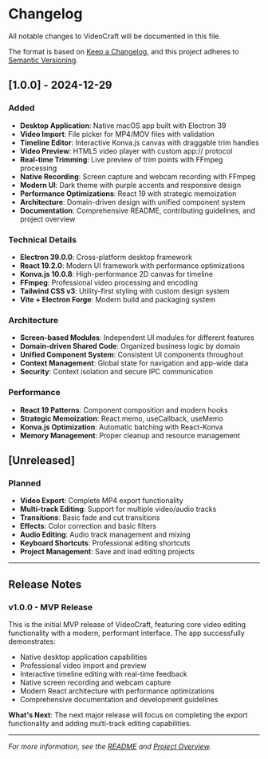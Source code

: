 # Changelog

All notable changes to VideoCraft will be documented in this file.

The format is based on [Keep a Changelog](https://keepachangelog.com/en/1.0.0/),
and this project adheres to [Semantic Versioning](https://semver.org/spec/v2.0.0.html).

## [1.0.0] - 2024-12-29

### Added
- **Desktop Application**: Native macOS app built with Electron 39
- **Video Import**: File picker for MP4/MOV files with validation
- **Timeline Editor**: Interactive Konva.js canvas with draggable trim handles
- **Video Preview**: HTML5 video player with custom app:// protocol
- **Real-time Trimming**: Live preview of trim points with FFmpeg processing
- **Native Recording**: Screen capture and webcam recording with FFmpeg
- **Modern UI**: Dark theme with purple accents and responsive design
- **Performance Optimizations**: React 19 with strategic memoization
- **Architecture**: Domain-driven design with unified component system
- **Documentation**: Comprehensive README, contributing guidelines, and project overview

### Technical Details
- **Electron 39.0.0**: Cross-platform desktop framework
- **React 19.2.0**: Modern UI framework with performance optimizations
- **Konva.js 10.0.8**: High-performance 2D canvas for timeline
- **FFmpeg**: Professional video processing and encoding
- **Tailwind CSS v3**: Utility-first styling with custom design system
- **Vite + Electron Forge**: Modern build and packaging system

### Architecture
- **Screen-based Modules**: Independent UI modules for different features
- **Domain-driven Shared Code**: Organized business logic by domain
- **Unified Component System**: Consistent UI components throughout
- **Context Management**: Global state for navigation and app-wide data
- **Security**: Context isolation and secure IPC communication

### Performance
- **React 19 Patterns**: Component composition and modern hooks
- **Strategic Memoization**: React.memo, useCallback, useMemo
- **Konva.js Optimization**: Automatic batching with React-Konva
- **Memory Management**: Proper cleanup and resource management

## [Unreleased]

### Planned
- **Video Export**: Complete MP4 export functionality
- **Multi-track Editing**: Support for multiple video/audio tracks
- **Transitions**: Basic fade and cut transitions
- **Effects**: Color correction and basic filters
- **Audio Editing**: Audio track management and mixing
- **Keyboard Shortcuts**: Professional editing shortcuts
- **Project Management**: Save and load editing projects

---

## Release Notes

### v1.0.0 - MVP Release
This is the initial MVP release of VideoCraft, featuring core video editing functionality with a modern, performant interface. The app successfully demonstrates:

- Native desktop application capabilities
- Professional video import and preview
- Interactive timeline editing with real-time feedback
- Native screen recording and webcam capture
- Modern React architecture with performance optimizations
- Comprehensive documentation and development guidelines

**What's Next**: The next major release will focus on completing the export functionality and adding multi-track editing capabilities.

---

*For more information, see the [README](README.md) and [Project Overview](PROJECT_OVERVIEW.md).*
